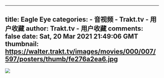 
---
title: Eagle Eye
categories: 
    - 音视频
    - Trakt.tv - 用户收藏
author: Trakt.tv - 用户收藏
comments: false
date: Sat, 20 Mar 2021 21:49:06 GMT
thumbnail: https://walter.trakt.tv/images/movies/000/007/597/posters/thumb/fe276a2ea6.jpg
---

<div>   
<img src="https://walter.trakt.tv/images/movies/000/007/597/posters/thumb/fe276a2ea6.jpg" style="max-width: 100%;" referrerpolicy="no-referrer">  
</div>
            
